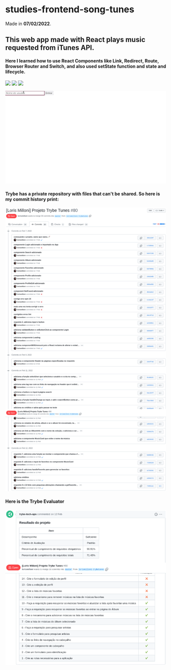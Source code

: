 # studies-frontend-song-tunes
Made in **07/02/2022**.

## This web app made with React plays music requested from iTunes API.
#### Here I learned how to use React Components like Link, Redirect, Route, Browser Router and Switch, and also used setState function and state and lifecycle.
<img src='https://cdn.jsdelivr.net/gh/devicons/devicon/icons/javascript/javascript-original.svg' width='40'/> <img src='https://cdn.jsdelivr.net/gh/devicons/devicon/icons/react/react-original.svg' width='40'/> <img src='https://cdn.jsdelivr.net/gh/devicons/devicon/icons/html5/html5-plain.svg' width='40'/>

![gif application](song-tunes.gif)

#### Trybe has a private repository with files that can't be shared. So here is my commit history print:
<img src='images-readme/commit-history.png'>

#### Here is the Trybe Evaluator
<img src='images-readme/evaluator.png'>
